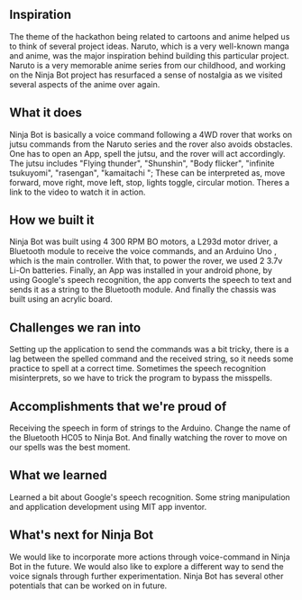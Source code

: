 ## Inspiration
The theme of the hackathon being related to cartoons and anime helped us to think of several project ideas. Naruto, which is a very well-known manga and anime, was the major inspiration behind building this particular project. Naruto is a very memorable anime series from our childhood, and working on the Ninja Bot project has resurfaced a sense of nostalgia as we visited several aspects of the anime over again.

## What it does
Ninja Bot is basically a voice command following a 4WD rover that works on jutsu commands from the Naruto series and the rover also avoids obstacles. One has to open an App, spell the jutsu, and the rover will act accordingly. The jutsu includes "Flying thunder", "Shunshin", "Body flicker", "infinite tsukuyomi", 
"rasengan", "kamaitachi ";
These can be interpreted as, move forward, move right, move left, stop, lights toggle, circular motion. Theres a link to the video to watch it in action.

## How we built it
Ninja Bot was built using 4 300 RPM BO motors, a L293d motor driver, a Bluetooth module to receive the voice commands, and an Arduino Uno , which is the main controller. With that, to power the rover, we used 2 3.7v Li-On batteries. Finally, an App was installed in your android phone, by using Google's speech recognition, the app converts the speech to text and sends it as a string to the Bluetooth module. And finally the chassis was built using an acrylic board.

## Challenges we ran into
Setting up the application to send the commands was a bit tricky, there is a lag between the spelled command and the received string, so it needs some practice to spell at a correct time. Sometimes the speech recognition misinterprets, so we have to trick the program to bypass the misspells.

## Accomplishments that we're proud of
Receiving the speech in form of strings to the Arduino. Change the name of the Bluetooth HC05 to Ninja Bot. And finally watching the rover to move on our spells was the best moment.

## What we learned
Learned a bit about Google's speech recognition. Some string manipulation and application development using MIT app inventor.

## What's next for Ninja Bot
We would like to incorporate more actions through voice-command in Ninja Bot in the future. We would also like to explore a different way to send the voice signals through further experimentation. Ninja Bot has several other potentials that can be worked on in future. 
